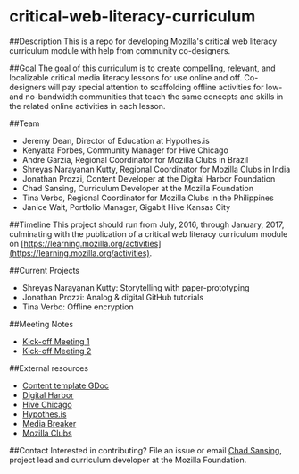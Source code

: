 # critical-web-literacy-curriculum

##Description
This is a repo for developing Mozilla's critical web literacy curriculum module with help from community co-designers.

##Goal
The goal of this curriculum is to create compelling, relevant, and localizable critical media literacy lessons for use online and off. Co-designers will pay special attention to scaffolding offline activities for low- and no-bandwidth communities that teach the same concepts and skills in the related online activities in each lesson.

##Team
- Jeremy Dean, Director of Education at Hypothes.is
- Kenyatta Forbes, Community Manager for Hive Chicago
- Andre Garzia, Regional Coordinator for Mozilla Clubs in Brazil
- Shreyas Narayanan Kutty, Regional Coordinator for Mozilla Clubs in India
- Jonathan Prozzi, Content Developer at the Digital Harbor Foundation
- Chad Sansing, Curriculum Developer at the Mozilla Foundation
- Tina Verbo, Regional Coordinator for Mozilla Clubs in the Philippines
- Janice Wait, Portfolio Manager, Gigabit Hive Kansas City

##Timeline
This project should run from July, 2016, through January, 2017, culminating with the publication of a critical web literacy curriculum module on [https://learning.mozilla.org/activities](https://learning.mozilla.org/activities).

##Current Projects
- Shreyas Narayanan Kutty: Storytelling with paper-prototyping
- Jonathan Prozzi: Analog & digital GitHub tutorials
- Tina Verbo: Offline encryption

##Meeting Notes
- [Kick-off Meeting 1](https://docs.google.com/document/d/1z_HzWNmK1E-gZkT7U8KpT0IMPMIA2KGZLe2QDqF0Hdk/edit#)
- [Kick-off Meeting 2](https://docs.google.com/document/d/1qd7NKKKW3XPZZGYVI2rEUX8JwTD15tTBrZ8eRoJMql4/edit#)

##External resources
- [Content template GDoc](https://docs.google.com/document/d/1rr3MDOcfigcidn33LlGIN_rZg2gGyaQonPWxHfPBbMM/edit?usp=sharing)
- [Digital Harbor](http://www.digitalharbor.org/)
- [Hive Chicago](http://hivechicago.org/about/)
- [Hypothes.is](https://hypothes.is)
- [Media Breaker](http://thelamp.org/portfolio/media-breaker/)
- [Mozilla Clubs](https://learning.mozilla.org/clubs)

##Contact
Interested in contributing? File an issue or email [Chad Sansing](mailto:chad@mozillafoundation.org), project lead and curriculum developer at the Mozilla Foundation.
